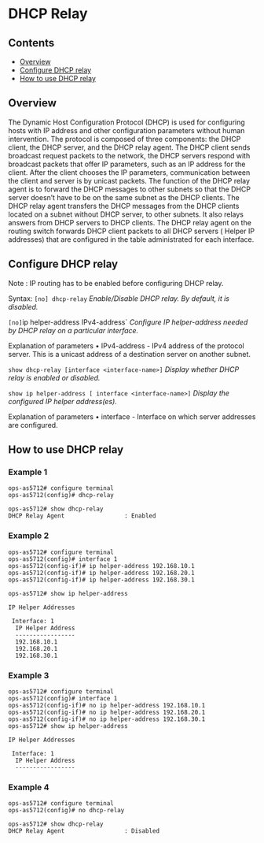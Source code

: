 # DHCP Relay

## Contents
   - [Overview](#overview)
   - [Configure DHCP relay](#configure-dhcp-relay)
   - [How to use DHCP relay](#how-to-use-dhcp-relay)

## Overview
The Dynamic Host Configuration Protocol (DHCP) is used for configuring hosts with IP address and other configuration parameters without human intervention. The protocol is composed of three components: the DHCP client, the DHCP server, and the DHCP relay agent.
The DHCP client sends broadcast request packets to the network, the DHCP servers respond with broadcast packets that offer IP parameters, such as an IP address for the client.
After the client chooses the IP parameters, communication between the client and server is by unicast packets.
The function of the DHCP relay agent is to forward the DHCP messages to other subnets so that the DHCP server doesn’t have to be on the same subnet as the DHCP clients. The DHCP relay agent transfers the DHCP messages from the DHCP clients located on a subnet without DHCP server, to other subnets. It also relays answers from DHCP servers to DHCP clients.
The DHCP relay agent on the routing switch forwards DHCP client packets to all DHCP servers ( Helper IP addresses) that are configured in the table administrated for each interface.

## Configure DHCP relay
Note : IP routing has to be enabled before configuring DHCP relay.

Syntax:
`[no] dhcp-relay`
*Enable/Disable DHCP relay. By default, it is disabled.*

`[no]`ip helper-address IPv4-address`
*Configure IP helper-address needed by DHCP relay on a particular interface.*

Explanation of parameters
•   IPv4-address - IPv4 address of the protocol server. This is a unicast address of a destination server on another subnet.

`show dhcp-relay [interface <interface-name>]`
*Display whether DHCP relay is enabled or disabled.*

`show ip helper-address [ interface <interface-name>]`
*Display the configured IP helper address(es).*

Explanation of parameters
•   interface <interface-name> - Interface on which server addresses are configured.

## How to use DHCP relay

### Example 1

```
ops-as5712# configure terminal
ops-as5712(config)# dhcp-relay

ops-as5712# show dhcp-relay
DHCP Relay Agent                 : Enabled
```

### Example 2

```
ops-as5712# configure terminal
ops-as5712(config)# interface 1
ops-as5712(config-if)# ip helper-address 192.168.10.1
ops-as5712(config-if)# ip helper-address 192.168.20.1
ops-as5712(config-if)# ip helper-address 192.168.30.1

ops-as5712# show ip helper-address

IP Helper Addresses

 Interface: 1
  IP Helper Address
  -----------------
  192.168.10.1
  192.168.20.1
  192.168.30.1
```
### Example 3

```
ops-as5712# configure terminal
ops-as5712(config)# interface 1
ops-as5712(config-if)# no ip helper-address 192.168.10.1
ops-as5712(config-if)# no ip helper-address 192.168.20.1
ops-as5712(config-if)# no ip helper-address 192.168.30.1
ops-as5712# show ip helper-address

IP Helper Addresses

 Interface: 1
  IP Helper Address
  -----------------
```

### Example 4

```
ops-as5712# configure terminal
ops-as5712(config)# no dhcp-relay

ops-as5712# show dhcp-relay
DHCP Relay Agent                 : Disabled
```